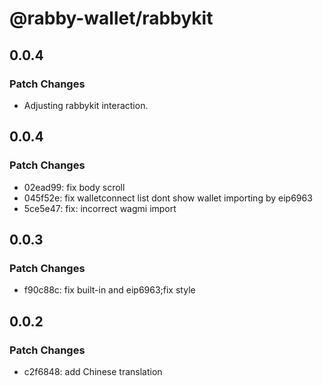 # @rabby-wallet/rabbykit

## 0.0.4

### Patch Changes

- Adjusting rabbykit interaction.

## 0.0.4

### Patch Changes

- 02ead99: fix body scroll
- 045f52e: fix walletconnect list dont show wallet importing by eip6963
- 5ce5e47: fix: incorrect wagmi import

## 0.0.3

### Patch Changes

- f90c88c: fix built-in and eip6963;fix style

## 0.0.2

### Patch Changes

- c2f6848: add Chinese translation
